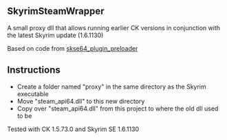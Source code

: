 ## SkyrimSteamWrapper

A small proxy dll that allows running earlier CK versions in conjunction with the latest Skyrim update (1.6.1130)

Based on code from [skse64_plugin_preloader](https://github.com/aers/skse64_plugin_preloader)

## Instructions
- Create a folder named "proxy" in the same directory as the Skyrim executable
- Move "steam_api64.dll" to this new directory
- Copy over "steam_api64.dll" from this project to where the old dll used to be

Tested with CK 1.5.73.0 and Skyrim SE 1.6.1130
